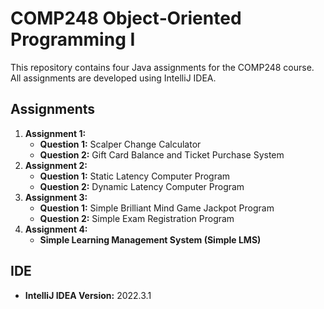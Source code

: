  # COMP248 Object‑Oriented Programming I 

This repository contains four Java assignments for the COMP248 course. All assignments are developed using IntelliJ IDEA.

## Assignments

1. **Assignment 1:**
    - **Question 1:** Scalper Change Calculator
    - **Question 2:** Gift Card Balance and Ticket Purchase System
2. **Assignment 2:**
    - **Question 1:** Static Latency Computer Program
    - **Question 2:** Dynamic Latency Computer Program
3. **Assignment 3:**
    - **Question 1:** Simple Brilliant Mind Game Jackpot Program
    - **Question 2:** Simple Exam Registration Program
4. **Assignment 4:**
    - **Simple Learning Management System (Simple LMS)**

## IDE

- **IntelliJ IDEA Version:** 2022.3.1

